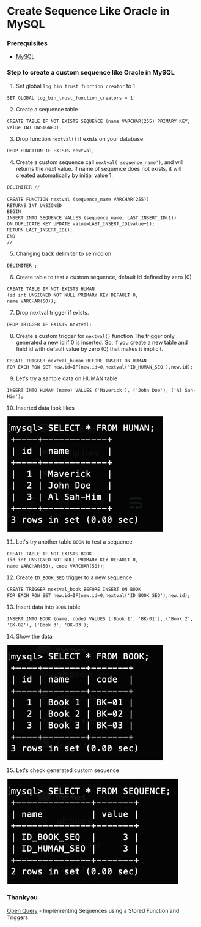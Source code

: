 # Create Sequence Like Oracle in MySQL


<!--more-->

### Prerequisites
* [MySQL](https://www.mysql.com/)

### Step to create a custom sequence like Oracle in MySQL

1. Set global `log_bin_trust_function_creator` to 1
```mysql
SET GLOBAL log_bin_trust_function_creators = 1;
```

2. Create a sequence table
```mysql
CREATE TABLE IF NOT EXISTS SEQUENCE (name VARCHAR(255) PRIMARY KEY, value INT UNSIGNED);
```

3. Drop function `nextval()` if exists on your database
```mysql
DROP FUNCTION IF EXISTS nextval;
```

4. Create a custom sequence call `nextval('sequence_name')`, and will returns the next value. If name of sequence does not exists, it will created automatically by initial value 1.

```mysql
DELIMITER //

CREATE FUNCTION nextval (sequence_name VARCHAR(255))
RETURNS INT UNSIGNED
BEGIN
INSERT INTO SEQUENCE VALUES (sequence_name, LAST_INSERT_ID(1))
ON DUPLICATE KEY UPDATE value=LAST_INSERT_ID(value+1);
RETURN LAST_INSERT_ID();
END
//
```

5. Changing back delimiter to semicolon
```mysql
DELIMITER ;
```

6. Create table to test a custom sequence, default id defined by zero (0)
```mysql
CREATE TABLE IF NOT EXISTS HUMAN
(id int UNSIGNED NOT NULL PRIMARY KEY DEFAULT 0,
name VARCHAR(50));
```

7. Drop nextval trigger if exists.
```mysql
DROP TRIGGER IF EXISTS nextval;
```

8. Create a custom trigger for `nextval()` function
The trigger only generated a new id if 0 is inserted. So, if you create a new table and field id with default value by zero (0) that makes it implicit.
```mysql
CREATE TRIGGER nextval_human BEFORE INSERT ON HUMAN
FOR EACH ROW SET new.id=IF(new.id=0,nextval('ID_HUMAN_SEQ'),new.id);
```

9. Let's try a sample data on HUMAN table
```mysql
INSERT INTO HUMAN (name) VALUES ('Maverick'), ('John Doe'), ('Al Sah-Him');
```

10. Inserted data look likes

![HUMAN Data](/images/human_data.png)

11. Let's try another table `BOOK` to test a sequence
```mysql
CREATE TABLE IF NOT EXISTS BOOK
(id int UNSIGNED NOT NULL PRIMARY KEY DEFAULT 0,
name VARCHAR(50), code VARCHAR(50));
```

12. Create `ID_BOOK_SEQ` trigger to a new sequence
```mysql
CREATE TRIGGER nextval_book BEFORE INSERT ON BOOK
FOR EACH ROW SET new.id=IF(new.id=0,nextval('ID_BOOK_SEQ'),new.id);
```

13. Insert data into `BOOK` table
```mysql
INSERT INTO BOOK (name, code) VALUES ('Book 1', 'BK-01'), ('Book 2', 'BK-02'), ('Book 3', 'BK-03');
```

14. Show the data

![BOOK Data](/images/book_data.png)

15. Let's check generated custom sequence

![Custom Sequence](/images/custom_sequence.png)

### Thankyou

[Open Query](https://openquery.com.au/blog/implementing-sequences-using-a-stored-function-and-triggers) - Implementing Sequences using a Stored Function and Triggers
